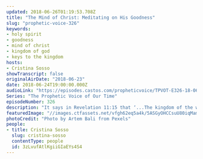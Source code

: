 ```yaml
---
updated: 2018-06-26T01:19:53.708Z
title: "The Mind of Christ: Meditating on His Goodness"
slug: "prophetic-voice-326"
keywords:
- holy spirit
- goodness
- mind of christ
- kingdom of god
- keys to the kingdom
hosts:
- Cristina Sosso
showTranscript: false
originalAirDate: "2018-06-23"
date: 2018-06-24T19:00:00.000Z
audioLink: "https://episodes.castos.com/propheticvoice/TPVOT-E326-18-06-23-24-The-Mind-of-Christ-Meditating-on-His-Goodness.mp3"
Series: "The Prophetic Voice of Our Time"
episodeNumber: 326
description: "It says in Revelation 11:15 that ‘...The kingdom of the world has become the kingdom of our Lord and of His Christ; and He will reign forever and ever.’ So it is important for us. We must develop a new mindset. We must meditate on all the good things from God… God has entrusted us to bring about global changes in this world by implementing His ways of doing things and hearing his voice and we obey that voice, and it will be easier when you meditate on the good things of God."
featuredImage: "//images.ctfassets.net/vfgh62eq5a4k/5ASGyOHCCsuU80iqMam26a/a914154f4e6084a69e60c4b52806ea27/action-adult-adventure-1122868.jpg"
photoCredit: "Photo by Artem Bali from Pexels"
people:
- title: Cristina Sosso
  slug: cristina-sosso
  contentType: people
  id: 3zLvufAtlKgiiGIaEYs4S4
---
```

